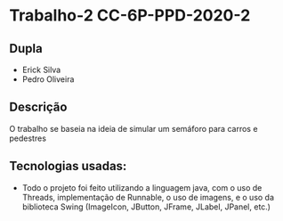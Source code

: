 # Trabalho-2   CC-6P-PPD-2020-2

## Dupla
- Erick Silva
- Pedro Oliveira
## Descrição
O trabalho se baseia na ideia de simular um semáforo para carros e pedestres
## Tecnologias usadas:
- Todo o projeto foi feito utilizando a linguagem java, com o uso de Threads, implementação de Runnable, o uso de imagens, e o uso da biblioteca Swing (ImageIcon, JButton, JFrame, JLabel, JPanel, etc.)
